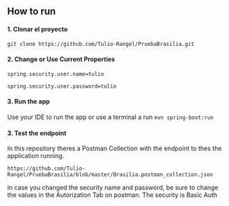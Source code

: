 ## How to run

#### 1. Clonar el proyecto
```
git clone https://github.com/Tulio-Rangel/PruebaBrasilia.git
```

#### 2. Change or Use Current Properties
```
spring.security.user.name=tulio
```
```
spring.security.user.password=tulio
```

#### 3. Run the app
Use your IDE to run the app or use a terminal a run ```mvn spring-boot:run```

#### 3. Test the endpoint
In this repository theres a Postman Collection with the endpoint to thes the application running.
```
https://github.com/Tulio-Rangel/PruebaBrasilia/blob/master/Brasilia.postman_collection.json
```

In case you changed the security name and password, be sure to change the values in the Autorization Tab on postman.
The security is Basic Auth